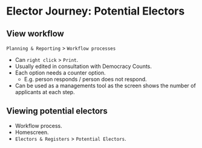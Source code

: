 # Elector Journey: Potential Electors

## View workflow

`Planning & Reporting` > `Workflow processes`

* Can `right click` > `Print`.
* Usually edited in consultation with Democracy Counts.
* Each option needs a counter option.
  * E.g. person responds / person does not respond.
* Can be used as a managements tool as the screen shows the number of applicants at each step.

## Viewing potential electors

* Workflow process.
* Homescreen.
* `Electors & Registers` > `Potential Electors`.
